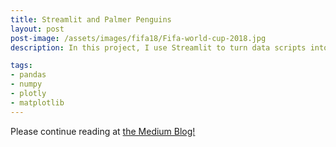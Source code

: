 ```yaml
---
title: Streamlit and Palmer Penguins
layout: post
post-image: /assets/images/fifa18/Fifa-world-cup-2018.jpg
description: In this project, I use Streamlit to turn data scripts into shareable web apps in minutes. All in Python. 

tags: 
- pandas
- numpy
- plotly
- matplotlib
---
```

<!-- ![png](/assets/images/fifa18/Fifa-world-cup-2018.jpg) -->


Please continue reading at [the Medium Blog!](https://medium.com/geekculture/streamlit-and-palmer-penguins-92a09004ed45)
